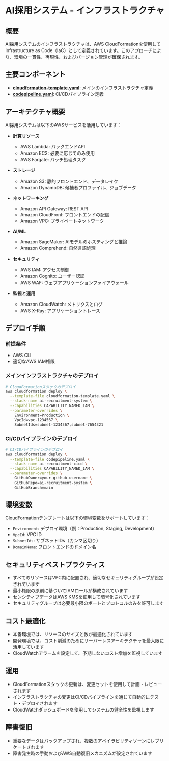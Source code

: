 # AI採用システム - インフラストラクチャ

## 概要

AI採用システムのインフラストラクチャは、AWS CloudFormationを使用してInfrastructure as Code（IaC）として定義されています。このアプローチにより、環境の一貫性、再現性、およびバージョン管理が確保されます。

## 主要コンポーネント

- **[cloudformation-template.yaml](./cloudformation-template.yaml)**: メインのインフラストラクチャ定義
- **[codepipeline.yaml](./codepipeline.yaml)**: CI/CDパイプライン定義

## アーキテクチャ概要

AI採用システムは以下のAWSサービスを活用しています：

- **計算リソース**
  - AWS Lambda: バックエンドAPI
  - Amazon EC2: 必要に応じてのみ使用
  - AWS Fargate: バッチ処理タスク

- **ストレージ**
  - Amazon S3: 静的フロントエンド、データレイク
  - Amazon DynamoDB: 候補者プロファイル、ジョブデータ

- **ネットワーキング**
  - Amazon API Gateway: REST API
  - Amazon CloudFront: フロントエンドの配信
  - Amazon VPC: プライベートネットワーク

- **AI/ML**
  - Amazon SageMaker: AIモデルのホスティングと推論
  - Amazon Comprehend: 自然言語処理

- **セキュリティ**
  - AWS IAM: アクセス制御
  - Amazon Cognito: ユーザー認証
  - AWS WAF: ウェブアプリケーションファイアウォール

- **監視と運用**
  - Amazon CloudWatch: メトリクスとログ
  - AWS X-Ray: アプリケーショントレース

## デプロイ手順

### 前提条件

- AWS CLI
- 適切なAWS IAM権限

### メインインフラストラクチャのデプロイ

```bash
# CloudFormationスタックのデプロイ
aws cloudformation deploy \
  --template-file cloudformation-template.yaml \
  --stack-name ai-recruitment-system \
  --capabilities CAPABILITY_NAMED_IAM \
  --parameter-overrides \
    Environment=Production \
    VpcId=vpc-1234567 \
    SubnetIds=subnet-1234567,subnet-7654321
```

### CI/CDパイプラインのデプロイ

```bash
# CI/CDパイプラインのデプロイ
aws cloudformation deploy \
  --template-file codepipeline.yaml \
  --stack-name ai-recruitment-cicd \
  --capabilities CAPABILITY_NAMED_IAM \
  --parameter-overrides \
    GitHubOwner=your-github-username \
    GitHubRepo=ai-recruitment-system \
    GitHubBranch=main
```

## 環境変数

CloudFormationテンプレートは以下の環境変数をサポートしています：

- `Environment`: デプロイ環境（例：Production, Staging, Development）
- `VpcId`: VPC ID
- `SubnetIds`: サブネットIDs（カンマ区切り）
- `DomainName`: フロントエンドのドメイン名

## セキュリティベストプラクティス

- すべてのリソースはVPC内に配置され、適切なセキュリティグループが設定されています
- 最小権限の原則に基づいてIAMロールが構成されています
- センシティブデータはAWS KMSを使用して暗号化されています
- セキュリティグループは必要最小限のポートとプロトコルのみを許可します

## コスト最適化

- 本番環境では、リソースのサイズと数が最適化されています
- 開発環境では、コスト削減のためにサーバーレスアーキテクチャを最大限に活用しています
- CloudWatchアラームを設定して、予期しないコスト増加を監視しています

## 運用

- CloudFormationスタックの更新は、変更セットを使用して計画・レビューされます
- インフラストラクチャの変更はCI/CDパイプラインを通じて自動的にテスト・デプロイされます
- CloudWatchダッシュボードを使用してシステムの健全性を監視します

## 障害復旧

- 重要なデータはバックアップされ、複数のアベイラビリティゾーンにレプリケートされます
- 障害発生時の手動およびAWS自動復旧メカニズムが設定されています 